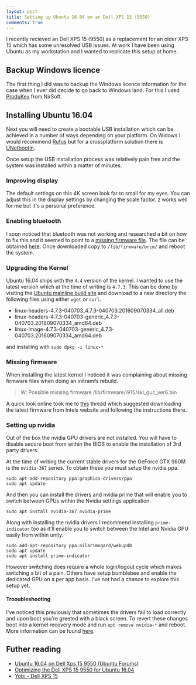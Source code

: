 ```yaml
---
layout: post
title: Setting up Ubuntu 16.04 on an Dell XPS 15 (9550)
comments: true
---
```


I recently recieved an Dell XPS 15 (9550) as a replacement for an older XPS 15 which has some unresolved USB issues. At work I have been using Ubuntu as my workstation and I wanted to replicate this setup at home.

## Backup Windows licence

The first thing I did was to backup the Windows licence information for the case when I ever did decide to go back to Windows land. For this I used [ProduKey][1] from NirSoft.

## Installing Ubuntu 16.04

Next you will need to create a bootable USB installation which can be achieved in a number of ways depending on your platform. On Widows I would recommend [Rufus][7] but for a crossplatform solution there is [UNetbootin][8].

Once setup the USB installation process was relatively pain free and the system was installed within a matter of minutes.

### Improving display

The default settings on this 4K screen look far to small for my eyes. You can adjust this in the display settings by changing the scale factor. `2` works well for me but it's a personal preference.

### Enabling bluetooth

I soon noticed that bluetooth was not working and researched a bit on how to fix this and it seemed to point to a [missing firmware file][0]. The file can be obtained [here][5]. Once downloaded copy to `/lib/firmware/brcm/` and reboot the system.

### Upgrading the Kernel

Ubuntu 16.04 ships with the `4.4` version of the kernel. I wanted to use the latest version which at the time of writing is `4.7.3`. This can be done by visiting the [Ubuntu mainline build site][9] and download to a new directory the following files using either `wget` or `curl`.

- linux-headers-4.7.3-040703_4.7.3-040703.201609070334_all.deb
- linux-headers-4.7.3-040703-generic_4.7.3-040703.201609070334_amd64.deb
- linux-image-4.7.3-040703-generic_4.7.3-040703.201609070334_amd64.deb

and installing with `sudo dpkg -i linux-*`

### Missing firmware

When installing the latest kernel I noticed it was complaining about missing firmware files when doing an initramfs rebuild.

> W: Possible missing firmware /lib/firmware/i915/skl_guc_ver6.bin

A quick look online took me to [this][10] thread which suggested downloading the latest firmware from Intels website and following the instructions there. 

### Setting up nvidia

Out of the box the nvidia GPU drivers are not installed. You will have to disable secure boot from within the BIOS to enable the installation of 3rd party drivers.

At the time of writing the current stable drivers for the GeForce GTX 960M is the `nvidia-367` series. To obtain these you must setup the nvidia ppa.

```
sudo apt-add-repository ppa:graphics-drivers/ppa
sudo apt update
```

And then you can install the drivers and nvidia prime that will enable you to switch between GPUs within the Nvidia settings application.

```
sudo apt install nvidia-367 nvidia-prime
```

Along with installing the nvidia drivers I recommend installing `prime-indicator` too as it'll enable you to switch between the Intel and Nvidia GPU easily from within unity.

```
sudo add-apt-repository ppa:nilarimogard/webupd8
sudo apt update
sudo apt install prime-indicator
```
However switching does require a whole login/logout cycle which makes switching a bit of a pain. Others have setup bumblebee and enable the dedicated GPU on a per app basis. I've not had a chance to explore this setup yet.

#### Trooubleshooting

I've noticed this previously that sometimes the drivers fail to load correctly and upon boot you're greeted with a black screen. To revert these changes boot into a kernel recovery mode and run `apt remove nvidia-*` and reboot. More information can be found [here][6].

## Futher reading

- [Ubuntu 16.04 on Dell Xps 15 9550 (Ubuntu Forums)][0]
- [Optimizing the Dell XPS 15 9550 for Ubuntu 16.04][4]
- [Yobi - Dell XPS 15][3]


[0]: https://ubuntuforums.org/showthread.php?t=2317843
[1]: http://www.nirsoft.net/utils/product_cd_key_viewer.html
[3]: http://wiki.yobi.be/wiki/Laptop_Dell_XPS_15
[4]: http://seb.mamessier.com/dell-xps-15-9550-ubuntu-16-04
[5]: https://www.dropbox.com/s/8goc4omhnzxij93/BCM-0a5c-6410.hcd?dl=0
[6]: http://askubuntu.com/a/163808/9543
[7]: https://rufus.akeo.ie/
[8]: https://unetbootin.github.io/
[9]: http://kernel.ubuntu.com/~kernel-ppa/mainline/v4.7.3/
[10]: http://askubuntu.com/a/811487/9543

